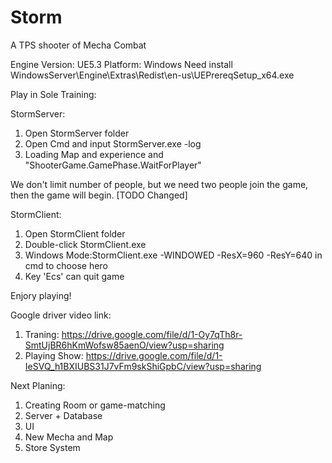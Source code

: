 # Storm
A TPS shooter of Mecha Combat

Engine Version: UE5.3
Platform: Windows
Need install WindowsServer\Engine\Extras\Redist\en-us\UEPrereqSetup_x64.exe

Play in Sole Training:

StormServer:
1. Open StormServer folder
2. Open Cmd and input StormServer.exe -log
3. Loading Map and experience and "ShooterGame.GamePhase.WaitForPlayer"

We don't limit number of people, but we need two people join the game, then the game will begin. [TODO Changed]

StormClient:
1. Open StormClient folder
2. Double-click StormClient.exe
3. Windows Mode:StormClient.exe -WINDOWED -ResX=960 -ResY=640 in cmd to choose hero  
4. Key 'Ecs' can quit game

Enjory playing!

Google driver video link: 
1. Traning: https://drive.google.com/file/d/1-Oy7qTh8r-SmtUjBR6hKmWofsw85aenO/view?usp=sharing
2. Playing Show: https://drive.google.com/file/d/1-IeSVQ_h1BXIUBS31J7vFm9skShiGpbC/view?usp=sharing


Next Planing:
1. Creating Room or game-matching
2. Server + Database
3. UI
4. New Mecha and Map
5. Store System

